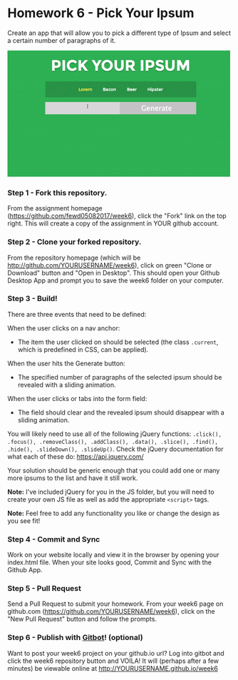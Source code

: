 # Homework 6 - Pick Your Ipsum

Create an app that will allow you to pick a different type of Ipsum and select a certain number of paragraphs of it.

![Prompt](prompt.gif)

### Step 1 - Fork this repository.

From the assignment homepage (https://github.com/fewd05082017/week6), click the "Fork" link on the top right. This will create a copy of the assignment in YOUR github account.

### Step 2 - Clone your forked repository.

From the repository homepage (which will be http://github.com/YOURUSERNAME/week6), click on green "Clone or Download" button and "Open in Desktop". This should open your Github Desktop App and prompt you to save the week6 folder on your computer.

### Step 3 - Build!

There are three events that need to be defined: 

When the user clicks on a nav anchor:

- The item the user clicked on should be selected (the class `.current`, which is predefined in CSS, can be applied).

When the user hits the Generate button:

- The specified number of paragraphs of the selected ipsum should be revealed with a sliding animation.

When the user clicks or tabs into the form field: 

- The field should clear and the revealed ipsum should disappear with a sliding animation.

You will likely need to use all of the following jQuery functions: `.click(), .focus(), .removeClass(), .addClass(), .data(), .slice(), .find(), .hide(), .slideDown(), .slideUp()`. Check the jQuery documentation for what each of these do: https://api.jquery.com/

Your solution should be generic enough that you could add one or many more ipsums to the list and have it still work.

**Note:** I've included jQuery for you in the JS folder, but you will need to create your own JS file as well as add the appropriate `<script>` tags.

**Note:** Feel free to add any functionality you like or change the design as you see fit!

### Step 4 - Commit and Sync

Work on your website locally and view it in the browser by opening your index.html file. When your site looks good, Commit and Sync with the Github App.

### Step 5 - Pull Request

Send a Pull Request to submit your homework. From your week6 page on github.com (https://github.com/YOURUSERNAME/week6), click on the "New Pull Request" button and follow the prompts. 

### Step 6 - Publish with [Gitbot](http://gitbot.co/)! (optional)

Want to post your week6 project on your github.io url? Log into gitbot and click the week6 repository button and VOILA! It will (perhaps after a few minutes) be viewable online at http://YOURUSERNAME.github.io/week6


